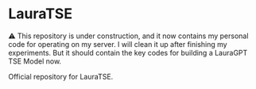 # LauraTSE

:warning: This repository is under construction, and it now contains my personal code for operating on my server. I will clean it up after finishing my experiments. But it should contain the key codes for building a LauraGPT TSE Model now.


Official repository for LauraTSE. 